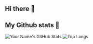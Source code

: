 ## Hi there 👋

## My Github stats 🚀
![Your Name's GitHub Stats](https://github-readme-stats.vercel.app/api?username=jarnolooij&show_icons=true&theme=github_dark_dimmed) ![Top Langs](https://github-readme-stats.vercel.app/api/top-langs/?username=jarnolooij&layout=compact)

